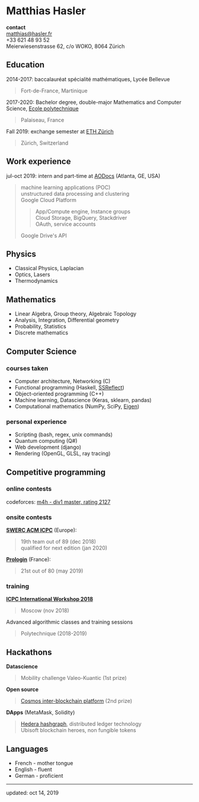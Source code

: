 # Matthias Hasler
**contact**  
matthias@hasler.fr  
+33 621 48 93 52  
Meierwiesenstrasse 62, c/o WOKO, 8064 Zürich

## Education
2014-2017: baccalauréat spécialité mathématiques, Lycée Bellevue
> Fort-de-France, Martinique

2017-2020: Bachelor degree, double-major Mathematics and Computer Science,
[Ecole polytechnique][lix]
> Palaiseau, France

Fall 2019: exchange semester at [ETH Zürich][eth]
> Zürich, Switzerland

## Work experience
jul-oct 2019: intern and part-time at [AODocs][ao] (Atlanta, GE, USA)
> machine learning applications (POC)  
> unstructured data processing and clustering  
> Google Cloud Platform
> > App/Compute engine, Instance groups  
> > Cloud Storage, BigQuery, Stackdriver  
> > OAuth, service accounts
>
> Google Drive's API  

## Physics
- Classical Physics, Laplacian
- Optics, Lasers
- Thermodynamics

## Mathematics
- Linear Algebra, Group theory, Algebraic Topology
- Analysis, Integration, Differential geometry
- Probability, Statistics
- Discrete mathematics

## Computer Science
### courses taken
- Computer architecture, Networking (C)
- Functional programming (Haskell, [SSReflect][ssr])
- Object-oriented programming (C++)
- Machine learning, Datascience (Keras, sklearn, pandas)
- Computational mathematics (NumPy, SciPy, [Eigen][eigen])

### personal experience
- Scripting (bash, regex, unix commands)
- Quantum computing (Q#)
- Web development (django)
- Rendering (OpenGL, GLSL, ray tracing)

## Competitive programming
### online contests
codeforces: [m4h - div1 master, rating 2127][cf]

### onsite contests
[**SWERC ACM ICPC**][swerc] (Europe):
> 19th team out of 89 (dec 2018)  
> qualified for next edition (jan 2020)  

[**Prologin**][prologin] (France):
> 21st out of 80 (may 2019)

### training
[**ICPC International Workshop 2018**][icpciw]
> Moscow (nov 2018)

Advanced algorithmic classes and training sessions
> Polytechnique (2018-2019)

## Hackathons
**Datascience**
> Mobility challenge Valeo-Kuantic (1st prize)

**Open source**
> [Cosmos inter-blockchain platform][cosmos] (2nd prize)

**DApps** (MetaMask, Solidity)
> [Hedera hashgraph][hedera], distributed ledger technology  
> Ubisoft blockchain heroes, non fungible tokens

## Languages
- French - mother tongue
- English - fluent
- German - proficient

[ao]: https://www.aodocs.com/
[cf]: https://codeforces.com/profile/m4h
[lix]: https://www.polytechnique.edu/en
[eth]: https://ethz.ch/en.html
[ssr]: https://coq.inria.fr/refman/proof-engine/ssreflect-proof-language.html
[eigen]: http://eigen.tuxfamily.org/
[swerc]: https://swerc.eu/
[icpciw]: https://it-edu.com/pages/workshops/?lang=en
[cosmos]: https://cosmos.network/
[hedera]: https://www.hedera.com/
[prologin]: https://prologin.org/

---
updated: oct 14, 2019


